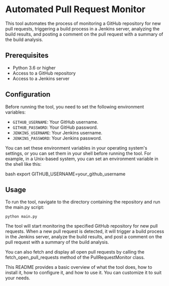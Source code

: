 # Automated Pull Request Monitor

This tool automates the process of monitoring a GitHub repository for new pull requests, triggering a build process in a Jenkins server, analyzing the build results, and posting a comment on the pull request with a summary of the build analysis.

## Prerequisites

- Python 3.6 or higher
- Access to a GitHub repository
- Access to a Jenkins server


## Configuration

Before running the tool, you need to set the following environment variables:

- `GITHUB_USERNAME`: Your GitHub username.
- `GITHUB_PASSWORD`: Your GitHub password.
- `JENKINS_USERNAME`: Your Jenkins username.
- `JENKINS_PASSWORD`: Your Jenkins password.

You can set these environment variables in your operating system's settings, or you can set them in your shell before running the tool. For example, in a Unix-based system, you can set an environment variable in the shell like this:

bash
export GITHUB_USERNAME=your_github_username

## Usage

To run the tool, navigate to the directory containing the repository and run the main.py script:

``` 
python main.py
```
The tool will start monitoring the specified GitHub repository for new pull requests. When a new pull request is detected, it will trigger a build process in the Jenkins server, analyze the build results, and post a comment on the pull request with a summary of the build analysis.

You can also fetch and display all open pull requests by calling the fetch_open_pull_requests method of the PullRequestMonitor class.

This README provides a basic overview of what the tool does, how to install it, how to configure it, and how to use it. You can customize it to suit your needs.
